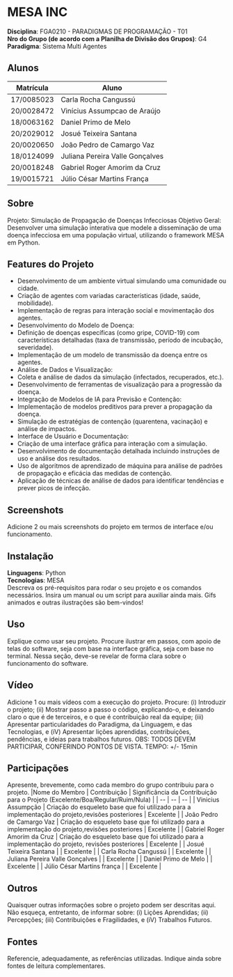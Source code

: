 # MESA INC

**Disciplina**: FGA0210 - PARADIGMAS DE PROGRAMAÇÃO - T01 <br>
**Nro do Grupo (de acordo com a Planilha de Divisão dos Grupos)**: G4<br>
**Paradigma**: Sistema Multi Agentes<br>

## Alunos
|Matrícula | Aluno |
| -- | -- |
| 17/0085023 |  Carla Rocha Cangussú |
| 20/0028472 |  Vinícius Assumpcao de Araújo |
| 18/0063162 |  Daniel Primo de Melo |
| 20/2029012 |  Josué Teixeira Santana |
| 20/0020650 |  João Pedro de Camargo Vaz |
| 18/0124099 |  Juliana Pereira Valle Gonçalves |
| 20/0018248 |  Gabriel Roger Amorim da Cruz |
| 19/0015721 |  Júlio César Martins França |

## Sobre 
Projeto: Simulação de Propagação de Doenças Infecciosas
Objetivo Geral: Desenvolver uma simulação interativa que modele a disseminação de uma doença infecciosa em uma população virtual, utilizando o framework MESA em Python.

## Features do Projeto

- Desenvolvimento de um ambiente virtual simulando uma comunidade ou cidade.
- Criação de agentes com variadas características (idade, saúde, mobilidade).
- Implementação de regras para interação social e movimentação dos agentes.
- Desenvolvimento do Modelo de Doença:
- Definição de doenças específicas (como gripe, COVID-19) com características detalhadas (taxa de transmissão, período de incubação, severidade).
- Implementação de um modelo de transmissão da doença entre os agentes.
- Análise de Dados e Visualização:
- Coleta e análise de dados da simulação (infectados, recuperados, etc.).
- Desenvolvimento de ferramentas de visualização para a progressão da doença.
- Integração de Modelos de IA para Previsão e Contenção:
- Implementação de modelos preditivos para prever a propagação da doença.
- Simulação de estratégias de contenção (quarentena, vacinação) e análise de impactos.
- Interface de Usuário e Documentação:
- Criação de uma interface gráfica para interação com a simulação.
- Desenvolvimento de documentação detalhada incluindo instruções de uso e análise dos resultados.
- Uso de algoritmos de aprendizado de máquina para análise de padrões de propagação e eficácia das medidas de contenção.
- Aplicação de técnicas de análise de dados para identificar tendências e prever picos de infecção.

## Screenshots
Adicione 2 ou mais screenshots do projeto em termos de interface e/ou funcionamento.

## Instalação 
**Linguagens**: Python<br>
**Tecnologias**: MESA<br>
Descreva os pré-requisitos para rodar o seu projeto e os comandos necessários.
Insira um manual ou um script para auxiliar ainda mais.
Gifs animados e outras ilustrações são bem-vindos!

## Uso 
Explique como usar seu projeto.
Procure ilustrar em passos, com apoio de telas do software, seja com base na interface gráfica, seja com base no terminal.
Nessa seção, deve-se revelar de forma clara sobre o funcionamento do software.

## Vídeo
Adicione 1 ou mais vídeos com a execução do projeto.
Procure: 
(i) Introduzir o projeto;
(ii) Mostrar passo a passo o código, explicando-o, e deixando claro o que é de terceiros, e o que é contribuição real da equipe;
(iii) Apresentar particularidades do Paradigma, da Linguagem, e das Tecnologias, e
(iV) Apresentar lições aprendidas, contribuições, pendências, e ideias para trabalhos futuros.
OBS: TODOS DEVEM PARTICIPAR, CONFERINDO PONTOS DE VISTA.
TEMPO: +/- 15min

## Participações
Apresente, brevemente, como cada membro do grupo contribuiu para o projeto.
|Nome do Membro | Contribuição | Significância da Contribuição para o Projeto (Excelente/Boa/Regular/Ruim/Nula) |
| -- | -- | -- |
| Vinicius Assumpção  |  Criação do esqueleto base que foi utilizado para a implementação do projeto,revisões posteriores  | Excelente |
| João Pedro de Camargo Vaz  |  Criação do esqueleto base que foi utilizado para a implementação do projeto,revisões posteriores | Excelente |
| Gabriel Roger Amorim da Cruz | Criação do esqueleto base que foi utilizado para a implementação do projeto, revisões posteriores | Excelente | 
| Josué Teixeira Santana |  | Excelente |
| Carla Rocha Cangussú | | Excelente |
| Juliana Pereira Valle Gonçalves |  | Excelente |
| Daniel Primo de Melo  |  | Excelente |
| Júlio César Martins frança |  | Excelente |

## Outros 
Quaisquer outras informações sobre o projeto podem ser descritas aqui. Não esqueça, entretanto, de informar sobre:
(i) Lições Aprendidas;
(ii) Percepções;
(iii) Contribuições e Fragilidades, e
(iV) Trabalhos Futuros.

## Fontes
Referencie, adequadamente, as referências utilizadas.
Indique ainda sobre fontes de leitura complementares.
